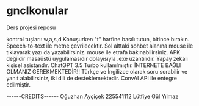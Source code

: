 # gnclkonular
Ders projesi reposu

kontrol tuşları: w,a,s,d
Konuşurken "t" harfine basılı tutun, bitince bırakın. Speech-to-text ile metne çevrilecektir. Sol alttaki sohbet alanına mouse ile tıklayarak yazı da yazabilirsiniz.
mouse ile etrafa bakınabilirsiniz. APK değildir masaüstü uygulamasıdır dolayısıyla .exe uzantılıdır. Yapay zekalı kişisel asistandır. ChatGPT 3.5 Turbo kullanılmıştır. İNTERNETE BAĞLI OLMANIZ GEREKMEKTEDİR!!
Türkçe ve İngilizce olarak soru sorabilir ve yanıt alabilirsiniz, iki dili de desteklemektedir. ConvAI API ile entegre edilmiştir.

------CREDITS------
Oğuzhan Ayçiçek 225541112
Lütfiye Gül Yılmaz
